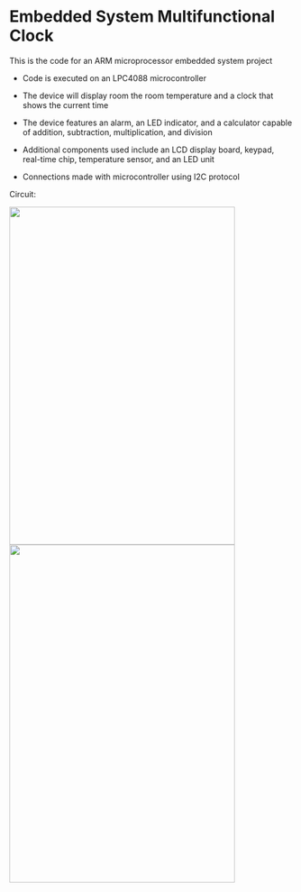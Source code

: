 # Embedded System Multifunctional Clock

This is the code for an ARM microprocessor embedded system project

- Code is executed on an LPC4088 microcontroller

- The device will display room the room temperature and a clock that shows the current time

- The device features an alarm, an LED indicator, and a calculator capable of addition, subtraction, multiplication, and division

- Additional components used include an LCD display board, keypad, real-time chip, temperature sensor, and an LED unit

- Connections made with microcontroller using I2C protocol


Circuit: 

<img src="https://user-images.githubusercontent.com/117537842/215597052-fac247a5-ffd2-4c6b-bc3a-04adf1e38812.jpg" width="400" height="600">   <img src="https://user-images.githubusercontent.com/117537842/215597058-969e4726-6800-4a41-a6b1-1489999f4502.jpg" width="400" height="600">
